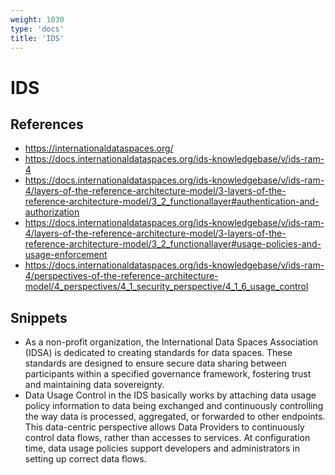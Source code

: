 ```yaml
---
weight: 1030
type: 'docs'
title: 'IDS'
---
```


# IDS

## References
- https://internationaldataspaces.org/
- https://docs.internationaldataspaces.org/ids-knowledgebase/v/ids-ram-4
- https://docs.internationaldataspaces.org/ids-knowledgebase/v/ids-ram-4/layers-of-the-reference-architecture-model/3-layers-of-the-reference-architecture-model/3_2_functionallayer#authentication-and-authorization
- https://docs.internationaldataspaces.org/ids-knowledgebase/v/ids-ram-4/layers-of-the-reference-architecture-model/3-layers-of-the-reference-architecture-model/3_2_functionallayer#usage-policies-and-usage-enforcement
- https://docs.internationaldataspaces.org/ids-knowledgebase/v/ids-ram-4/perspectives-of-the-reference-architecture-model/4_perspectives/4_1_security_perspective/4_1_6_usage_control

## Snippets
- As a non-profit organization, the International Data Spaces Association (IDSA) is dedicated to creating standards for data spaces. These standards are designed to ensure secure data sharing between participants within a specified governance framework, fostering trust and maintaining data sovereignty.
- Data Usage Control in the IDS basically works by attaching data usage policy information to data being exchanged and continuously controlling the way data is processed, aggregated, or forwarded to other endpoints. This data-centric perspective allows Data Providers to continuously control data flows, rather than accesses to services. At configuration time, data usage policies support developers and administrators in setting up correct data flows.
